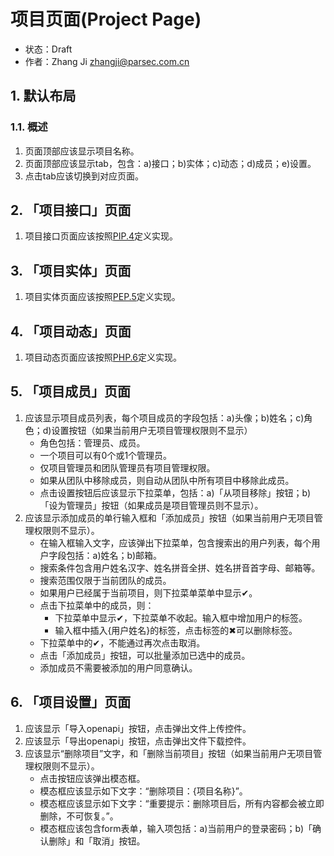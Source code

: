 # 项目页面(Project Page)
- 状态：Draft
- 作者：Zhang Ji zhangji@parsec.com.cn

## 1. 默认布局
### 1.1. 概述
1. 页面顶部应该显示项目名称。
2. 页面顶部应该显示tab，包含：a)接口；b)实体；c)动态；d)成员；e)设置。
3. 点击tab应该切换到对应页面。

## 2. 「项目接口」页面
1. 项目接口页面应该按照[PIP.4](PIP.4.md)定义实现。

## 3. 「项目实体」页面
1. 项目实体页面应该按照[PEP.5](PEP.5.md)定义实现。

## 4. 「项目动态」页面
1. 项目动态页面应该按照[PHP.6](PHP.6.md)定义实现。

## 5. 「项目成员」页面
1. 应该显示项目成员列表，每个项目成员的字段包括：a)头像；b)姓名；c)角色；d)设置按钮（如果当前用户无项目管理权限则不显示）
   * 角色包括：管理员、成员。
   * 一个项目可以有0个或1个管理员。
   * 仅项目管理员和团队管理员有项目管理权限。
   * 如果从团队中移除成员，则自动从团队中所有项目中移除此成员。
   * 点击设置按钮后应该显示下拉菜单，包括：a)「从项目移除」按钮；b)「设为管理员」按钮（如果成员是项目管理员则不显示）。
2. 应该显示添加成员的单行输入框和「添加成员」按钮（如果当前用户无项目管理权限则不显示）。
   * 在输入框输入文字，应该弹出下拉菜单，包含搜索出的用户列表，每个用户字段包括：a)姓名；b)邮箱。
   * 搜索条件包含用户姓名汉字、姓名拼音全拼、姓名拼音首字母、邮箱等。
   * 搜索范围仅限于当前团队的成员。
   * 如果用户已经属于当前项目，则下拉菜单菜单中显示✔。
   * 点击下拉菜单中的成员，则：
      * 下拉菜单中显示✔，下拉菜单不收起。输入框中增加用户的标签。
      * 输入框中插入{用户姓名}的标签，点击标签的✖可以删除标签。
   * 下拉菜单中的✔，不能通过再次点击取消。
   * 点击「添加成员」按钮，可以批量添加已选中的成员。
   * 添加成员不需要被添加的用户同意确认。

## 6. 「项目设置」页面
1. 应该显示「导入openapi」按钮，点击弹出文件上传控件。
2. 应该显示「导出openapi」按钮，点击弹出文件下载控件。
3. 应该显示“删除项目”文字，和「删除当前项目」按钮（如果当前用户无项目管理权限则不显示）。
   * 点击按钮应该弹出模态框。
   * 模态框应该显示如下文字：“删除项目：{项目名称}”。
   * 模态框应该显示如下文字：“重要提示：删除项目后，所有内容都会被立即删除，不可恢复。”。
   * 模态框应该包含form表单，输入项包括：a)当前用户的登录密码；b)「确认删除」和「取消」按钮。
